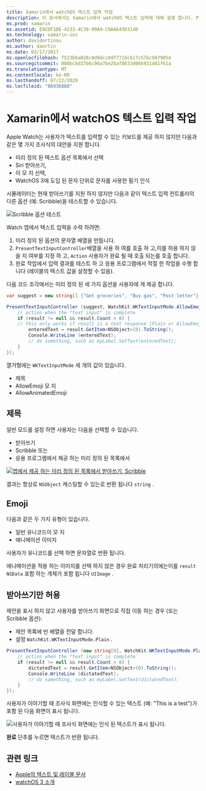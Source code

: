 ```yaml
---
title: Xamarin에서 watchOS 텍스트 입력 작업
description: 이 문서에서는 Xamarin에서 watchOS 텍스트 입력에 대해 설명 합니다. PresentTextInputController 메서드, scribbling, 일반 텍스트, emojis 및 받아쓰기에 대해 설명 합니다.
ms.prod: xamarin
ms.assetid: E9CDF1DE-4233-4C39-99A9-C0AA643D314D
ms.technology: xamarin-ios
author: davidortinau
ms.author: daortin
ms.date: 03/17/2017
ms.openlocfilehash: f523b6a028c8d9dcc0df772dc617c57bc947905d
ms.sourcegitcommit: 008bcbd37b6c96a7be2baf0633d066931d41f61a
ms.translationtype: MT
ms.contentlocale: ko-KR
ms.lasthandoff: 07/22/2020
ms.locfileid: "86936888"
---
```

# <a name="working-with-watchos-text-input-in-xamarin"></a>Xamarin에서 watchOS 텍스트 입력 작업

Apple Watch는 사용자가 텍스트를 입력할 수 있는 키보드를 제공 하지 않지만 다음과 같은 몇 가지 조사식의 대안을 지원 합니다.

- 미리 정의 된 텍스트 옵션 목록에서 선택
- Siri 받아쓰기,
- 이 모 지 선택,
- WatchOS 3에 도입 된 문자 단위로 문자를 사용한 필기 인식

시뮬레이터는 현재 받아쓰기를 지원 하지 않지만 다음과 같이 텍스트 입력 컨트롤러의 다른 옵션 (예: Scribble)을 테스트할 수 있습니다.

![Scribble 옵션 테스트](text-input-images/textinput-sml.png)

Watch 앱에서 텍스트 입력을 수락 하려면:

1. 미리 정의 된 옵션의 문자열 배열을 만듭니다.
2. `PresentTextInputController`배열을 사용 하 여를 호출 하 고,이를 허용 하지 않을 지 여부를 지정 하 고, `Action` 사용자가 완료 될 때 호출 되는를 호출 합니다.
3. 완료 작업에서 입력 결과를 테스트 하 고 응용 프로그램에서 적절 한 작업을 수행 합니다 (레이블의 텍스트 값을 설정할 수 있음).

다음 코드 조각에서는 미리 정의 된 세 가지 옵션을 사용자에 게 제공 합니다.

```csharp
var suggest = new string[] {"Get groceries", "Buy gas", "Post letter"};

PresentTextInputController (suggest, WatchKit.WKTextInputMode.AllowEmoji, (result) => {
    // action when the "text input" is complete
    if (result != null && result.Count > 0) {
    // this only works if result is a text response (Plain or AllowEmoji)
        enteredText = result.GetItem<NSObject>(0).ToString();
        Console.WriteLine (enteredText);
        // do something, such as myLabel.SetText(enteredText);
    }
});
```

열거형에는 `WKTextInputMode` 세 개의 값이 있습니다.

- 제목
- AllowEmoji 모 지
- AllowAnimatedEmoji

## <a name="plain"></a>제목

일반 모드를 설정 하면 사용자는 다음을 선택할 수 있습니다.

- 받아쓰기
- Scribble 또는
- 응용 프로그램에서 제공 하는 미리 정의 된 목록에서

[![앱에서 제공 하는 미리 정의 된 목록에서 받아쓰기, Scribble](text-input-images/plain-scribble-sml.png)](text-input-images/plain-scribble.png#lightbox)

결과는 항상로 `NSObject` 캐스팅할 수 있는로 반환 됩니다 `string` .

## <a name="emoji"></a>Emoji

다음과 같은 두 가지 유형이 있습니다.

- 일반 유니코드이 모 지
- 애니메이션 이미지

사용자가 유니코드를 선택 하면 문자열로 반환 됩니다.

애니메이션을 적용 하는 이미지를 선택 하지 않은 경우 완료 처리기의에는이를 `result` `NSData` 포함 하는 개체가 포함 됩니다 `UIImage` .

## <a name="accepting-dictation-only"></a>받아쓰기만 허용

제안을 표시 하지 않고 사용자를 받아쓰기 화면으로 직접 이동 하는 경우 (또는 Scribble 옵션):

- 제안 목록에 빈 배열을 전달 합니다.
- 설정 `WatchKit.WKTextInputMode.Plain` .

```csharp
PresentTextInputController (new string[0], WatchKit.WKTextInputMode.Plain, (result) => {
    // action when the "text input" is complete
    if (result != null && result.Count > 0) {
        dictatedText = result.GetItem<NSObject>(0).ToString();
        Console.WriteLine (dictatedText);
        // do something, such as myLabel.SetText(dictatedText);
    }
});
```

사용자가 이야기할 때 조사식 화면에는 인식할 수 있는 텍스트 (예: "This is a test")가 포함 된 다음 화면이 표시 됩니다.

![사용자가 이야기할 때 조사식 화면에는 인식 된 텍스트가 표시 됩니다.](text-input-images/dictation.png)

**완료** 단추를 누르면 텍스트가 반환 됩니다.

## <a name="related-links"></a>관련 링크

- [Apple의 텍스트 및 레이블 문서](https://developer.apple.com/library/ios/documentation/General/Conceptual/WatchKitProgrammingGuide/TextandLabels.html)
- [watchOS 3 소개](~/ios/watchos/platform/introduction-to-watchos3/index.md)
